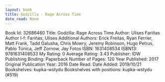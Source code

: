 ```yaml
---
layout: book
title: Godzilla - Rage Across Time
date_read: None
---
```


Book Id: 32686460
Title: Godzilla: Rage Across Time
Author: Ulises Fariñas
Author l-f: Fariñas, Ulises
Additional Authors: Erick Freitas, Ryan Ferrier, Matt Frank, Tadd Galusha, Chris Mowry, Jeremy Robinson, Hugo Petrus, Pablo Túnica, Jeff Zornow, Jay Fotos
ISBN: 1631408534
ISBN13: 9781631408533
My Rating: 0
Average Rating: 3.43
Publisher: IDW Publishing
Binding: Paperback
Number of Pages: 120
Year Published: 2017
Original Publication Year: 2016
Date Read: 
Date Added: 2019/10/21
Bookshelves: kupka-wstydu
Bookshelves with positions: kupka-wstydu (#519)

